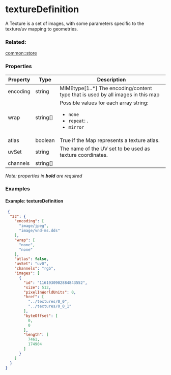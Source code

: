 # textureDefinition

A Texture is a set of images, with some parameters specific to the texture/uv mapping to geometries.

### Related:

[common::store](store.md)
### Properties

| Property | Type | Description |
| --- | --- | --- |
| encoding | string | MIMEtype[1..*] The encoding/content type that is used by all images in this map |
| wrap | string[] | <div>Possible values for each array string:<ul><li>`none`</li><li>`repeat`: .</li><li>`mirror`</li></ul></div> |
| atlas | boolean | True if the Map represents a texture atlas. |
| uvSet | string | The name of the UV set to be used as texture coordinates. |
| channels | string[] |  |

*Note: properties in **bold** are required*

### Examples 

#### Example: textureDefinition 

```json
 {
  "32": {
    "encoding": [
      "image/jpeg",
      "image/vnd-ms.dds"
    ],
    "wrap": [
      "none",
      "none"
    ],
    "atlas": false,
    "uvSet": "uv0",
    "channels": "rgb",
    "images": [
      {
        "id": "1161930902884843552",
        "size": 512,
        "pixelInWorldUnits": 0,
        "href": [
          "../textures/0_0",
          "../textures/0_0_1"
        ],
        "byteOffset": [
          0,
          0
        ],
        "length": [
          7461,
          174904
        ]
      }
    ]
  }
} 
```

